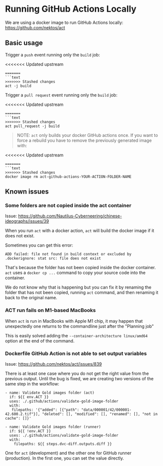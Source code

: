 # Running GitHub Actions Locally

We are using a docker image to run GitHub Actions locally: <https://github.com/nektos/act>

## Basic usage

Trigger a `push` event running only the `build` job:

<<<<<<< Updated upstream

```
=======
```text
>>>>>>> Stashed changes
act -j build
```

Trigger a `pull request` event running only the `build` job:

<<<<<<< Updated upstream

```
=======
```text
>>>>>>> Stashed changes
act pull_request -j build
```

> NOTE: `act` only builds your docker GitHub actions once. If you want to force a rebuild you have to remove the previously generated image with:

<<<<<<< Updated upstream

```
=======
```text
>>>>>>> Stashed changes
docker image rm act-github-actions-YOUR-ACTION-FOLDER-NAME
```

## Known issues

### Some folders are not copied inside the act container

Issue: <https://github.com/Nautilus-Cyberneering/chinese-ideographs/issues/39>

When you run `act` with a docker action, `act` will build the docker image if it does not exist.

Sometimes you can get this error:

```text
ADD failed: file not found in build context or excluded by .dockerignore: stat src: file does not exist
```

That's because the folder has not been copied inside the docker container. `act` uses a `docker cp ...` command to copy your source code into the container.

We do not know why that is happening but you can fix it by renaming the folder that has not been copied, running `act` command, and then renaming it back to the original name.

### ACT run fails on M1-based MacBooks

When `act` is run in MacBooks with Apple M1 chip, it may happen that unexpectedly one returns to the commandline just after the "Planning job"

This is easily solved adding the `--container-architecture linux/amd64` option at the end of the command.

### Dockerfile GitHub Action is not able to set output variables

Issue: <https://github.com/nektos/act/issues/839>

There is at least one case where you do not get the right value from the previous output. Until the bug is fixed, we are creating two versions of the same step in the workflow:

```text
- name: Validate Gold images folder (act)
  if: ${{ env.ACT }}
  uses: ./.github/actions/validate-gold-image-folder
  with:
   filepaths: '{"added": [{"path": "data/000001/42/000001-42.600.2.tif"}], "deleted": [], "modified": [], "renamed": [], "not in cache": []}'

- name: Validate Gold images folder (runner)
  if: ${{ !env.ACT }}
  uses: ./.github/actions/validate-gold-image-folder
  with:
    filepaths: ${{ steps.dvc-diff.outputs.diff }}
```

One for `act` (development) and the other one for GitHub runner (production). In the first one, you can set the value directly.
